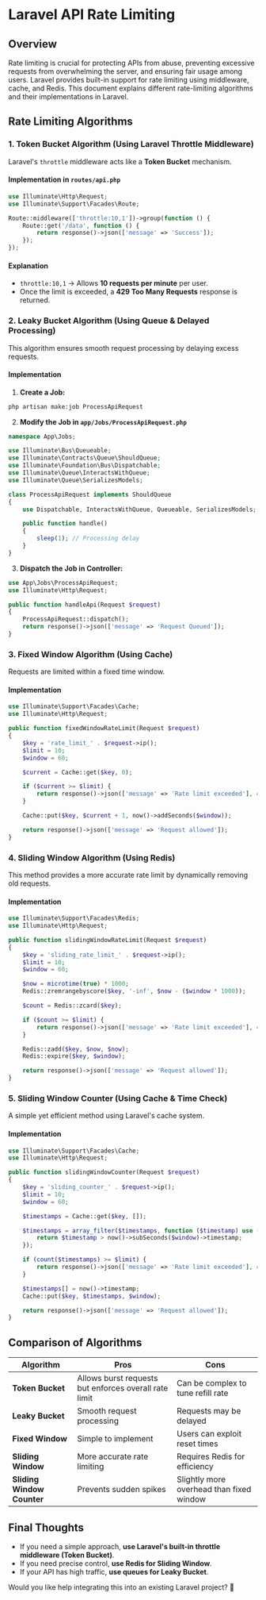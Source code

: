 # Laravel API Rate Limiting

## Overview
Rate limiting is crucial for protecting APIs from abuse, preventing excessive requests from overwhelming the server, and ensuring fair usage among users. Laravel provides built-in support for rate limiting using middleware, cache, and Redis. This document explains different rate-limiting algorithms and their implementations in Laravel.

## **Rate Limiting Algorithms**

### **1. Token Bucket Algorithm (Using Laravel Throttle Middleware)**
Laravel's `throttle` middleware acts like a **Token Bucket** mechanism.

#### **Implementation in `routes/api.php`**
```php
use Illuminate\Http\Request;
use Illuminate\Support\Facades\Route;

Route::middleware(['throttle:10,1'])->group(function () {
    Route::get('/data', function () {
        return response()->json(['message' => 'Success']);
    });
});
```

#### **Explanation**
- `throttle:10,1` → Allows **10 requests per minute** per user.
- Once the limit is exceeded, a **429 Too Many Requests** response is returned.

### **2. Leaky Bucket Algorithm (Using Queue & Delayed Processing)**
This algorithm ensures smooth request processing by delaying excess requests.

#### **Implementation**
1. **Create a Job:**
```bash
php artisan make:job ProcessApiRequest
```

2. **Modify the Job in `app/Jobs/ProcessApiRequest.php`**
```php
namespace App\Jobs;

use Illuminate\Bus\Queueable;
use Illuminate\Contracts\Queue\ShouldQueue;
use Illuminate\Foundation\Bus\Dispatchable;
use Illuminate\Queue\InteractsWithQueue;
use Illuminate\Queue\SerializesModels;

class ProcessApiRequest implements ShouldQueue
{
    use Dispatchable, InteractsWithQueue, Queueable, SerializesModels;

    public function handle()
    {
        sleep(1); // Processing delay
    }
}
```

3. **Dispatch the Job in Controller:**
```php
use App\Jobs\ProcessApiRequest;
use Illuminate\Http\Request;

public function handleApi(Request $request)
{
    ProcessApiRequest::dispatch();
    return response()->json(['message' => 'Request Queued']);
}
```

### **3. Fixed Window Algorithm (Using Cache)**
Requests are limited within a fixed time window.

#### **Implementation**
```php
use Illuminate\Support\Facades\Cache;
use Illuminate\Http\Request;

public function fixedWindowRateLimit(Request $request)
{
    $key = 'rate_limit_' . $request->ip();
    $limit = 10;
    $window = 60;

    $current = Cache::get($key, 0);

    if ($current >= $limit) {
        return response()->json(['message' => 'Rate limit exceeded'], 429);
    }

    Cache::put($key, $current + 1, now()->addSeconds($window));

    return response()->json(['message' => 'Request allowed']);
}
```

### **4. Sliding Window Algorithm (Using Redis)**
This method provides a more accurate rate limit by dynamically removing old requests.

#### **Implementation**
```php
use Illuminate\Support\Facades\Redis;
use Illuminate\Http\Request;

public function slidingWindowRateLimit(Request $request)
{
    $key = 'sliding_rate_limit_' . $request->ip();
    $limit = 10;
    $window = 60;

    $now = microtime(true) * 1000;
    Redis::zremrangebyscore($key, '-inf', $now - ($window * 1000));

    $count = Redis::zcard($key);

    if ($count >= $limit) {
        return response()->json(['message' => 'Rate limit exceeded'], 429);
    }

    Redis::zadd($key, $now, $now);
    Redis::expire($key, $window);

    return response()->json(['message' => 'Request allowed']);
}
```

### **5. Sliding Window Counter (Using Cache & Time Check)**
A simple yet efficient method using Laravel's cache system.

#### **Implementation**
```php
use Illuminate\Support\Facades\Cache;
use Illuminate\Http\Request;

public function slidingWindowCounter(Request $request)
{
    $key = 'sliding_counter_' . $request->ip();
    $limit = 10;
    $window = 60;

    $timestamps = Cache::get($key, []);

    $timestamps = array_filter($timestamps, function ($timestamp) use ($window) {
        return $timestamp > now()->subSeconds($window)->timestamp;
    });

    if (count($timestamps) >= $limit) {
        return response()->json(['message' => 'Rate limit exceeded'], 429);
    }

    $timestamps[] = now()->timestamp;
    Cache::put($key, $timestamps, $window);

    return response()->json(['message' => 'Request allowed']);
}
```

## **Comparison of Algorithms**

| Algorithm | Pros | Cons |
|-----------|------|------|
| **Token Bucket** | Allows burst requests but enforces overall rate limit | Can be complex to tune refill rate |
| **Leaky Bucket** | Smooth request processing | Requests may be delayed |
| **Fixed Window** | Simple to implement | Users can exploit reset times |
| **Sliding Window** | More accurate rate limiting | Requires Redis for efficiency |
| **Sliding Window Counter** | Prevents sudden spikes | Slightly more overhead than fixed window |

## **Final Thoughts**
- If you need a simple approach, **use Laravel's built-in throttle middleware (Token Bucket)**.
- If you need precise control, **use Redis for Sliding Window**.
- If your API has high traffic, **use queues for Leaky Bucket**.

Would you like help integrating this into an existing Laravel project? 🚀

